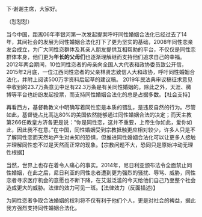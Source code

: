 下·谢谢主席，大家好。

（怼怼怼）

当今中国，距离06年李银河第一次发起提案呼吁同性婚姻合法化已经过去了14年，其间社会的发展为同性婚姻合法化打下了更为坚实的基础，2008年同性恋亲友会成立，为广大同性恋群体及其亲人朋友提供互相帮助的平台，不仅仅是同性恋群体本身，他们更为**年长的父母们**也逐渐理解继而支持他们追求自己的幸福。
2012年两会期间，10位同性恋者的母亲向全国人大代表和政协委员致公开信，2015年2月底，一位江西同性恋者的父亲林贤志致信人大和政协，呼吁同性婚姻合法化，并附上阅读500万字资料后起草的建议稿。
2019年民法典审议稿征求意见中收到的23.7万条意见中足有22.3万条是有关同性婚姻的。除此之外，天涯、微博等平台也纷纷发起投票，而支持同性婚姻合法化的总是占据多数。【社会支持】

再看西方，基督教教义中明确写着同性恋是本质的错乱，是违反自然的行为。尽管如此，基督徒占比高达80%的美国依然能够通过同性婚姻合法的决定；而天主教第266任教皇方济各更是说：”你是同性恋，这并不重要，上帝生你如此，爱你如此，因此我不在意。”在中国，同性婚姻受到宗教抵触更应相对较少，许多人只是不了解同性恋而天然地产生对未知的恐惧，但推进同性婚姻合法化可以让更多人接触并理解同性恋不过是天然而正常的现象。【宗教问题不大，恐同只是原始冲动无理性根据】

当然，世界上也存在着令人痛心的事实。2014年，尼日利亚颁布法令全面禁止同性婚姻，在此之后，尼日利亚的同性恋者遭到更为强烈的骚扰、辱骂、威胁，同性恋者寻求医疗机会的意愿也不断下降，在艾滋泛滥的今天给他们自己乃至整个社会造成更大的威胁。法律的效力可见一斑。【法律效力（反面描述)】

为同性恋者争取合法婚姻的权利将不仅有利于他们个人，更是对社会的裨益，据此我方强烈支持同性婚姻合法化。

